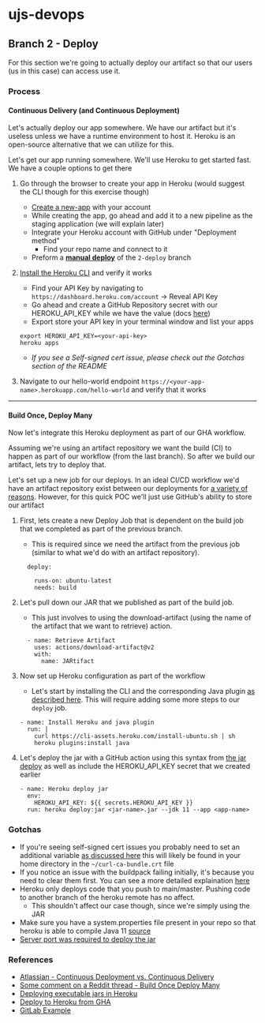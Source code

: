 # ujs-devops

## Branch 2 - Deploy
For this section we're going to actually deploy our artifact so that our users (us in this case) can access use it.


### Process

#### Continuous Delivery (and Continuous Deployment)

Let's actually deploy our app somewhere. We have our artifact but it's useless unless we have a runtime environment to
host it. Heroku is an open-source alternative that we can utilize for this.

Let's get our app running somewhere. We'll use Heroku to get started fast. We have a couple options to get there

   
1. Go through the browser to create your app in Heroku (would suggest the CLI though for this exercise though)
    - [Create a new-app](https://dashboard.heroku.com/new-app) with your account
    - While creating the app, go ahead and add it to a new pipeline as the staging application (we will explain later)
    - Integrate your Heroku account with GitHub under "Deployment method"
        - Find your repo name and connect to it
    - Preform a **<ins>manual deploy</ins>** of the `2-deploy` branch
    
1. [Install the Heroku CLI](https://devcenter.heroku.com/articles/heroku-cli#download-and-install) and verify it works
    - Find your API Key by navigating to `https://dashboard.heroku.com/account` -> Reveal API Key
    - Go ahead and create a GitHub Repository secret with our HEROKU_API_KEY while we have the value (docs [here](https://docs.github.com/en/actions/reference/encrypted-secrets#creating-encrypted-secrets-for-a-repository))
    - Export store your API key in your terminal window and list your apps
    ```
    export HEROKU_API_KEY=<your-api-key> 
    heroku apps
    ```
    - *If you see a Self-signed cert issue, please check out the Gotchas section of the README*

1. Navigate to our hello-world endpoint `https://<your-app-name>.herokuapp.com/hello-world`  and verify that it works

---

#### Build Once, Deploy Many

Now let's integrate this Heroku deployment as part of our GHA workflow.

Assuming we're using an artifact repository we want the build (CI) to happen as part of our workflow (from the last
branch). So after we build our artifact, lets try to deploy that.

Let's set up a new job for our deploys. In an ideal CI/CD workflow we'd have an artifact repository exist between our
deployments for [a variety of reasons](https://jfrog.com/knowledge-base/what-is-an-artifact-repository/). However, for
this quick POC we'll just use GitHub's ability to store our artifact

1. First, lets create a new Deploy Job that is dependent on the build job that we completed as part of the
previous branch. 
    - This is required since we need the artifact from the previous job (similar to what we'd do with an
    artifact repository).
    ```
      deploy:

        runs-on: ubuntu-latest
        needs: build
    ```
1. Let's pull down our JAR that we published as part of the build job. 
    - This just involves to using the download-artifact (using the name of the artifact that we want to retrieve)
    action.
    ```
      - name: Retrieve Artifact
        uses: actions/download-artifact@v2
        with:
          name: JARtifact
    ```

1. Now set up Heroku configuration as part of the workflow
    - Let's start by installing the CLI and the corresponding Java plugin
    [as described here](https://devcenter.heroku.com/articles/deploying-executable-jar-files). This will require adding
    some more steps to our `deploy` job.
    ```
    - name: Install Heroku and java plugin
      run: |
        curl https://cli-assets.heroku.com/install-ubuntu.sh | sh
        heroku plugins:install java
    ```

1. Let's deploy the jar with a GitHub action using this syntax from [the jar deploy](https://devcenter.heroku.com/articles/deploying-executable-jar-files#using-the-heroku-java-cli-plugin)
as well as include the HEROKU_API_KEY secret that we created earlier
    ```
    - name: Heroku deploy jar
      env:
        HEROKU_API_KEY: ${{ secrets.HEROKU_API_KEY }}
      run: heroku deploy:jar <jar-name>.jar --jdk 11 --app <app-name>
    ```
   
### Gotchas
- If you're seeing self-signed cert issues you probably need to set an additional variable [as discussed here](https://devcenter.heroku.com/articles/using-the-cli#using-an-http-proxy)
this will likely be found in your home directory in the `~/curl-ca-bundle.crt` file
- If you notice an issue with the buildpack failing initially, it's because you need to clear them first. You can see a 
more detailed explaination [here](https://stackoverflow.com/questions/53050441/error-your-buildpacks-do-not-contain-the-heroku-jvm-buildpackadd-heroku-jvm-to)
- Heroku only deploys code that you push to main/master. Pushing code to another branch of the heroku remote has no affect.
    - This shouldn't affect our case though, since we're simply using the JAR 
- Make sure you have a system.properties file present in your repo so that heroku is able to compile Java 11
[source](https://devcenter.heroku.com/changelog-items/1489)
- [Server port was required to deploy the jar](https://stackoverflow.com/questions/36751071/heroku-web-process-failed-to-bind-to-port-within-90-seconds-of-launch-tootall)


### References

- [Atlassian - Continuous Deployment vs. Continuous Delivery](https://www.atlassian.com/continuous-delivery/principles/continuous-integration-vs-delivery-vs-deployment)
- [Some comment on a Reddit thread - Build Once Deploy Many](https://www.reddit.com/r/devops/comments/d9ln04/build_once_deploy_many/f1iu60i?utm_source=share&utm_medium=web2x&context=3)
- [Deploying executable jars in Heroku](https://devcenter.heroku.com/articles/deploying-executable-jar-files)
- [Deploy to Heroku from GHA](https://dev.to/heroku/deploying-to-heroku-from-github-actions-29ej)
- [GitLab Example](https://lab.github.com/githubtraining/github-actions:-continuous-integration?overlay=register-box-overlay)
